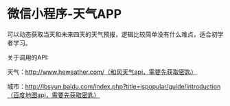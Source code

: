 # 微信小程序-天气APP

可以动态获取当天和未来四天的天气预报，逻辑比较简单没有什么难点，适合初学者学习。

关于调用的API:

天气：http://www.heweather.com/（和风天气api，需要先获取密匙）

城市：http://lbsyun.baidu.com/index.php?title=jspopular/guide/introduction（百度地图api，需要先获取密匙）
